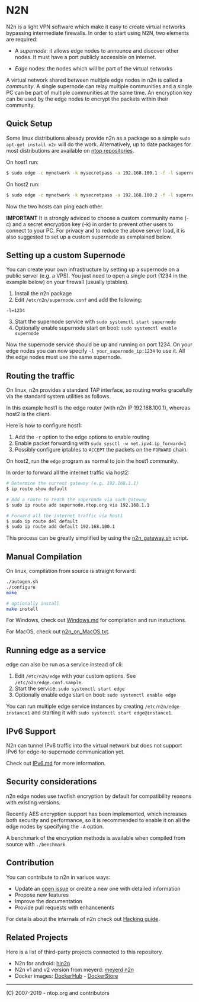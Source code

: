 # N2N

N2n is a light VPN software which make it easy to create virtual networks bypassing intermediate firewalls. In order to start using N2N, two elements are required:

- A *supernode*: it allows edge nodes to announce and discover other nodes. It must have a port publicly accessible on internet.

- *Edge* nodes: the nodes which will be part of the virtual networks

A virtual network shared between multiple edge nodes in n2n is called a *community*. A single supernode can relay multiple communities and a single PC can be part of multiple communities at the same time. An encryption key can be used by the edge nodes to encrypt the packets within their community.

Quick Setup
-----------

Some linux distributions already provide n2n as a package so a simple `sudo apt-get install n2n` will do the work. Alternatively, up to date packages for most distributions are available on [ntop repositories](http://packages.ntop.org/).

On host1 run:

```sh
$ sudo edge -c mynetwork -k mysecretpass -a 192.168.100.1 -f -l supernode.ntop.org:7777
```

On host2 run:

```sh
$ sudo edge -c mynetwork -k mysecretpass -a 192.168.100.2 -f -l supernode.ntop.org:7777
```

Now the two hosts can ping each other.

**IMPORTANT** It is strongly adviced to choose a custom community name (-c) and a secret encryption key (-k) in order to prevent other users to connect to your PC. For privacy and to reduce the above server load, it is also suggested to set up a custom supernode as exmplained below.

Setting up a custom Supernode
-----------------------------

You can create your own infrastructure by setting up a supernode on a public server (e.g. a VPS). You just need to open a single port (1234 in the example below) on your firewall (usually iptables).

1. Install the n2n package
2. Edit `/etc/n2n/supernode.conf` and add the following:
```
-l=1234
```
3. Start the supernode service with `sudo systemctl start supernode`
4. Optionally enable supernode start on boot: `sudo systemctl enable supernode`

Now the supernode service should be up and running on port 1234. On your edge nodes you can now specify `-l your_supernode_ip:1234` to use it. All the edge nodes must use the same supernode.

Routing the traffic
-------------------

On linux, n2n provides a standard TAP interface, so routing works gracefully via the standard system utilities as follows.

In this example host1 is the edge router (with n2n IP 192.168.100.1), whereas host2 is the client.

Here is how to configure host1:

1. Add the `-r` option to the edge options to enable routing
2. Enable packet forwarding with `sudo sysctl -w net.ipv4.ip_forward=1`
3. Possibly configure iptables to `ACCEPT` the packets on the `FORWARD` chain.

On host2, run the `edge` program as normal to join the host1 community.

In order to forward all the internet traffic via host2:

```sh
# Determine the current gateway (e.g. 192.168.1.1)
$ ip route show default

# Add a route to reach the supernode via such gateway
$ sudo ip route add supernode.ntop.org via 192.168.1.1

# Forward all the internet traffic via host1
$ sudo ip route del default
$ sudo ip route add default 192.168.100.1
```

This process can be greatly simplified by using the [n2n_gateway.sh](https://github.com/ntop/n2n/blob/dev/doc/n2n_gateway.sh) script.

Manual Compilation
------------------

On linux, compilation from source is straight forward:

```sh
./autogen.sh
./configure
make

# optionally install
make install
```

For Windows, check out [Windows.md](doc/Windows.md) for compilation and run instuctions.

For MacOS, check out [n2n_on_MacOS.txt](https://github.com/ntop/n2n/blob/dev/doc/n2n_on_MacOS.txt).

Running edge as a service
-------------------------

edge can also be run as a service instead of cli:

1. Edit `/etc/n2n/edge` with your custom options. See `/etc/n2n/edge.conf.sample`.
2. Start the service: `sudo systemctl start edge`
3. Optionally enable edge start on boot: `sudo systemctl enable edge`

You can run multiple edge service instances by creating `/etc/n2n/edge-instance1` and
starting it with `sudo systemctl start edge@instance1`.

IPv6 Support
------------

N2n can tunnel IPv6 traffic into the virtual network but does not support
IPv6 for edge-to-supernode communication yet.

Check out [IPv6.md](https://github.com/ntop/n2n/blob/dev/doc/IPv6.md) for more information.

Security considerations
-----------------------

n2n edge nodes use twofish encryption by default for compatibility reasons with existing versions.

Recently AES encryption support has been implemented, which increases both security and performance,
so it is recommended to enable it on all the edge nodes by specifying the `-A` option.

A benchmark of the encryption methods is available when compiled from source with `./benchmark`.

Contribution
------------

You can contribute to n2n in variuos ways:

- Update an [open issue](https://github.com/ntop/n2n/issues) or create a new one with detailed information
- Propose new features
- Improve the documentation
- Provide pull requests with enhancenents

For details about the internals of n2n check out [Hacking guide](https://github.com/ntop/n2n/blob/dev/doc/HACKING).

Related Projects
----------------

Here is a list of third-party projects connected to this repository.

- N2n for android: [hin2n](https://github.com/switch-iot/hin2n)
- N2n v1 and v2 version from meyerd: [meyerd n2n](https://github.com/meyerd/n2n)
- Docker images: [DockerHub](https://hub.docker.com/r/supermock/supernode/) - [DockerStore](https://store.docker.com/community/images/supermock/supernode/)

-----------------
(C) 2007-2019 - ntop.org and contributors
